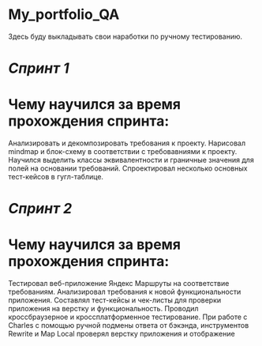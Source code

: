 # My_portfolio_QA
Здесь буду выкладывать свои наработки по ручному тестированию.
# *Спринт 1*
# Чему научился за время прохождения спринта:
Анализировать и декомпозировать требования к проекту. Нарисовал mindmap и блок-схему в соответствии с требовавниями к проекту. Научился выделить классы эквивалентности и граничные значения для полей на основании требований. Спроектировал несколько основных тест-кейсов в гугл-таблице.
# *Спринт 2*
# Чему научился за время прохождения спринта:
Тестировал веб-приложение Яндекс Маршруты на соответствие требованиям. Анализировал требования к новой функциональности приложения. Составлял тест-кейсы и чек-листы для проверки приложения на верстку и функциональность. Проводил кроссбраузерное и кроссплатформенное тестирование. При работе с Charles с помощью ручной подмены ответа от бэкэнда, инструментов Rewrite и Map Local проверял верстку приложения и отображение новой функциональности в интерфейсе.

Заводил баг-репорты выявленных багов в YouTrack.
